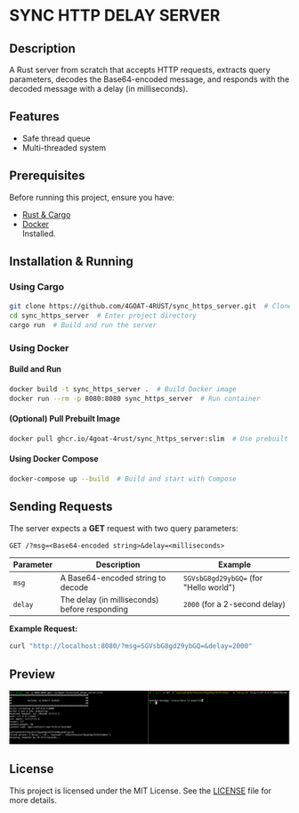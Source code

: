 # SYNC HTTP DELAY SERVER 

## Description
A Rust server from scratch that accepts HTTP requests, extracts query parameters, decodes the Base64-encoded message, and responds with the decoded message with a delay (in milliseconds).

## Features

- Safe thread queue  
- Multi-threaded system 

## Prerequisites

Before running this project, ensure you have:
- [Rust & Cargo](https://www.rust-lang.org/tools/install)
- [Docker](https://docs.docker.com/get-docker/) <br>
Installed.

## Installation & Running

### Using Cargo
```sh  
git clone https://github.com/4GOAT-4RUST/sync_https_server.git  # Clone repo
cd sync_https_server  # Enter project directory
cargo run  # Build and run the server
```

### Using Docker
#### Build and Run
```sh
docker build -t sync_https_server .  # Build Docker image
docker run --rm -p 8080:8080 sync_https_server  # Run container
```
#### (Optional) Pull Prebuilt Image
```sh
docker pull ghcr.io/4goat-4rust/sync_https_server:slim  # Use prebuilt image
```
#### Using Docker Compose
```sh
docker-compose up --build  # Build and start with Compose
```
## Sending Requests

The server expects a **GET** request with two query parameters:

```
GET /?msg=<Base64-encoded string>&delay=<milliseconds>
```

| Parameter | Description                                     | Example                              |
|-----------|-------------------------------------------------|--------------------------------------|
| `msg`     | A Base64-encoded string to decode              | `SGVsbG8gd29ybGQ=` (for "Hello world") |
| `delay`   | The delay (in milliseconds) before responding  | `2000` (for a 2-second delay)       |

**Example Request:**
```sh
curl "http://localhost:8080/?msg=SGVsbG8gd29ybGQ=&delay=2000"
```

## Preview

![Preview](/images/Screenshot%20from%202025-03-19%2010-31-10.png)

## License
This project is licensed under the MIT License. See the [LICENSE](https://github.com/4GOAT-4RUST/sync_https_server/blob/dev/LICENSE) file for more details.

